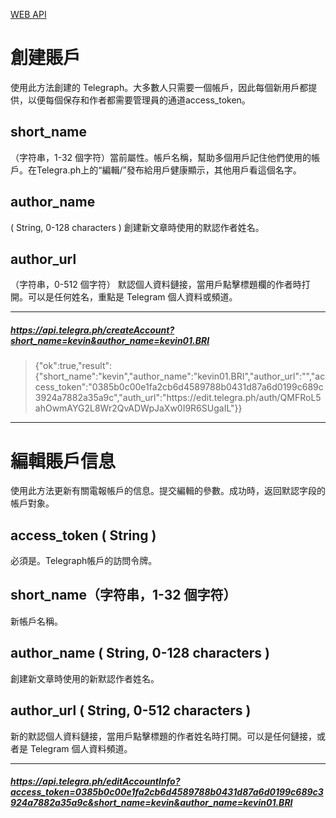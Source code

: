 [WEB API](https://telegra.ph/api)


# 創建賬戶

使用此方法創建的 Telegraph。大多數人只需要一個帳戶，因此每個新用戶都提供，以便每個保存和作者都需要管理員的通道access_token。

## short_name
（字符串，1-32 個字符）當前屬性。帳戶名稱，幫助多個用戶記住他們使用的帳戶。在Telegra.ph上的“編輯/”發布給用戶健康顯示，其他用戶看這個名字。

## author_name
( String, 0-128 characters )
創建新文章時使用的默認作者姓名。

## author_url
（字符串，0-512 個字符）
默認個人資料鏈接，當用戶點擊標題欄的作者時打開。可以是任何姓名，重點是 Telegram 個人資料或頻道。

---
##### https://api.telegra.ph/createAccount?short_name=kevin&author_name=kevin01.BRI
> {"ok":true,"result":{"short_name":"kevin","author_name":"kevin01.BRI","author_url":"","access_token":"0385b0c00e1fa2cb6d4589788b0431d87a6d0199c689c3924a7882a35a9c","auth_url":"https:\/\/edit.telegra.ph\/auth\/QMFRoL5ahOwmAYG2L8Wr2QvADWpJaXw0I9R6SUgaIL"}}
---

# 編輯賬戶信息

使用此方法更新有關電報帳戶的信息。提交編輯的參數。成功時，返回默認字段的帳戶對象。

## access_token ( String )
必須是。Telegraph帳戶的訪問令牌。

## short_name（字符串，1-32 個字符）
新帳戶名稱。

## author_name ( String, 0-128 characters )
創建新文章時使用的新默認作者姓名。

## author_url ( String, 0-512 characters )
新的默認個人資料鏈接，當用戶點擊標題的作者姓名時打開。可以是任何鏈接，或者是 Telegram 個人資料頻道。

---
##### https://api.telegra.ph/editAccountInfo?access_token=0385b0c00e1fa2cb6d4589788b0431d87a6d0199c689c3924a7882a35a9c&short_name=kevin&author_name=kevin01.BRI



